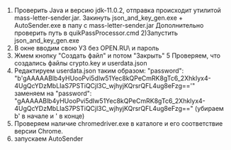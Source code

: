 1) Проверить Java и версию jdk-11.0.2, отправка происходит утилитой mass-letter-sender.jar. Закинуть json_and_key_gen.exe +  AutoSender.exe в папу с mass-letter-sender.jar
Дополнительно проверить путь в quikPassProcessor.cmd 
2)Запустить json_and_key_gen.exe
3) В окне вводим свою УЗ без OPEN.RU\ и пароль
4)  Жмем кнопку "Создать файл" и потом "Закрыть"
5  Проверяем, что создались файлы crypto.key и userdata.json
6) Редактируем userdata.json таким образом:
				"password": "b'gAAAAABlb4yHUooPvi5dIw51Yec8kQPeCmRK8gTc6_2Xhklyx4-4UgQcYDzMbLIaS7PSTiQCjl3C_wjhyjKQrsrQFL4ug8eFzg=='" 
				заменяем на
				"password": "gAAAAABlb4yHUooPvi5dIw51Yec8kQPeCmRK8gTc6_2Xhklyx4-4UgQcYDzMbLIaS7PSTiQCjl3C_wjhyjKQrsrQFL4ug8eFzg=="
				(убираем b' в начале и ' в конце)
7) Проверяем наличие chromedriver.exe в каталоге и его соответствие версии Chrome.
8) запускаем AutoSender